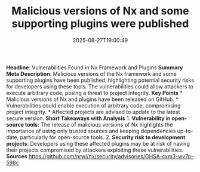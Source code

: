 ﻿---
title: "Malicious versions of Nx and some supporting plugins were published"
date: "2025-08-27T19:00:49"
category: "Markets"
summary: ""
slug: "malicious versions of nx and some supporting plugins were pu"
source_urls:
  - "https://github.com/nrwl/nx/security/advisories/GHSA-cxm3-wv7p-598c"
seo:
  title: "Malicious versions of Nx and some supporting plugins were published | Hash n Hedge"
  description: ""
  keywords: ["news", "markets", "brief"]
---
**Headline**: Vulnerabilities Found in Nx Framework and Plugins  **Summary Meta Description**: Malicious versions of the Nx framework and some supporting plugins have been published, highlighting potential security risks for developers using these tools. The vulnerabilities could allow attackers to execute arbitrary code, posing a threat to project integrity.  **Key Points**  * Malicious versions of Nx and plugins have been released on GitHub. * Vulnerabilities could enable execution of arbitrary code, compromising project integrity. * Affected projects are advised to update to the latest secure version.  **Short Takeaways with Analysis**  1. **Vulnerability in open-source tools**: The release of malicious versions of Nx highlights the importance of using only trusted sources and keeping dependencies up-to-date, particularly for open-source tools. 2. **Security risk to development projects**: Developers using these affected plugins may be at risk of having their projects compromised by attackers exploiting these vulnerabilities.  **Sources** https://github.com/nrwl/nx/security/advisories/GHSA-cxm3-wv7p-598c 
